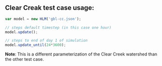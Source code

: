 ## Clear Creak test case usage:
```JavaScript
var model = new HLM('gbl-cc.json');

// steps default timestep (in this case one hour)
model.update(); 

// steps to end of day 1 of simulation
model.update_until(24*3600); 
```


**Note**: This is a different parameterization of the Clear Creek watershed than the other test case.
